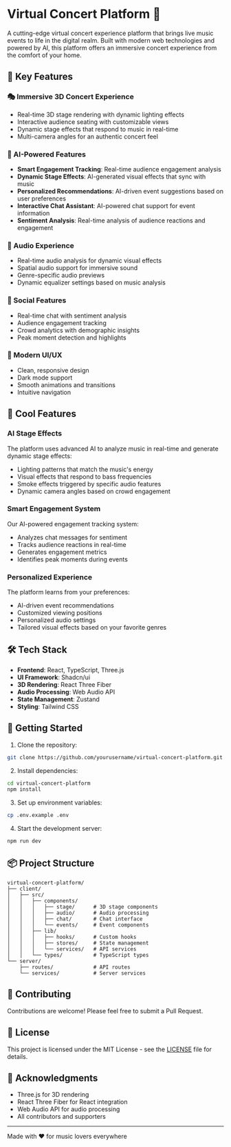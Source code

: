 # Virtual Concert Platform 🎵

A cutting-edge virtual concert experience platform that brings live music events to life in the digital realm. Built with modern web technologies and powered by AI, this platform offers an immersive concert experience from the comfort of your home.

## 🌟 Key Features

### 🎭 Immersive 3D Concert Experience

- Real-time 3D stage rendering with dynamic lighting effects
- Interactive audience seating with customizable views
- Dynamic stage effects that respond to music in real-time
- Multi-camera angles for an authentic concert feel

### 🤖 AI-Powered Features

- **Smart Engagement Tracking**: Real-time audience engagement analysis
- **Dynamic Stage Effects**: AI-generated visual effects that sync with music
- **Personalized Recommendations**: AI-driven event suggestions based on user preferences
- **Interactive Chat Assistant**: AI-powered chat support for event information
- **Sentiment Analysis**: Real-time analysis of audience reactions and engagement

### 🎵 Audio Experience

- Real-time audio analysis for dynamic visual effects
- Spatial audio support for immersive sound
- Genre-specific audio previews
- Dynamic equalizer settings based on music analysis

### 👥 Social Features

- Real-time chat with sentiment analysis
- Audience engagement tracking
- Crowd analytics with demographic insights
- Peak moment detection and highlights

### 🎨 Modern UI/UX

- Clean, responsive design
- Dark mode support
- Smooth animations and transitions
- Intuitive navigation

## 🚀 Cool Features

### AI Stage Effects

The platform uses advanced AI to analyze music in real-time and generate dynamic stage effects:

- Lighting patterns that match the music's energy
- Visual effects that respond to bass frequencies
- Smoke effects triggered by specific audio features
- Dynamic camera angles based on crowd engagement

### Smart Engagement System

Our AI-powered engagement tracking system:

- Analyzes chat messages for sentiment
- Tracks audience reactions in real-time
- Generates engagement metrics
- Identifies peak moments during events

### Personalized Experience

The platform learns from your preferences:

- AI-driven event recommendations
- Customized viewing positions
- Personalized audio settings
- Tailored visual effects based on your favorite genres

## 🛠️ Tech Stack

- **Frontend**: React, TypeScript, Three.js
- **UI Framework**: Shadcn/ui
- **3D Rendering**: React Three Fiber
- **Audio Processing**: Web Audio API
- **State Management**: Zustand
- **Styling**: Tailwind CSS

## 🚀 Getting Started

1. Clone the repository:

```bash
git clone https://github.com/yourusername/virtual-concert-platform.git
```

2. Install dependencies:

```bash
cd virtual-concert-platform
npm install
```

3. Set up environment variables:

```bash
cp .env.example .env
```

4. Start the development server:

```bash
npm run dev
```

## 📦 Project Structure

```
virtual-concert-platform/
├── client/
│   ├── src/
│   │   ├── components/
│   │   │   ├── stage/      # 3D stage components
│   │   │   ├── audio/      # Audio processing
│   │   │   ├── chat/       # Chat interface
│   │   │   └── events/     # Event components
│   │   ├── lib/
│   │   │   ├── hooks/      # Custom hooks
│   │   │   ├── stores/     # State management
│   │   │   └── services/   # API services
│   │   └── types/          # TypeScript types
└── server/
    ├── routes/             # API routes
    └── services/           # Server services
```

## 🤝 Contributing

Contributions are welcome! Please feel free to submit a Pull Request.

## 📄 License

This project is licensed under the MIT License - see the [LICENSE](LICENSE) file for details.

## 🙏 Acknowledgments

- Three.js for 3D rendering
- React Three Fiber for React integration
- Web Audio API for audio processing
- All contributors and supporters

---

Made with ❤️ for music lovers everywhere
